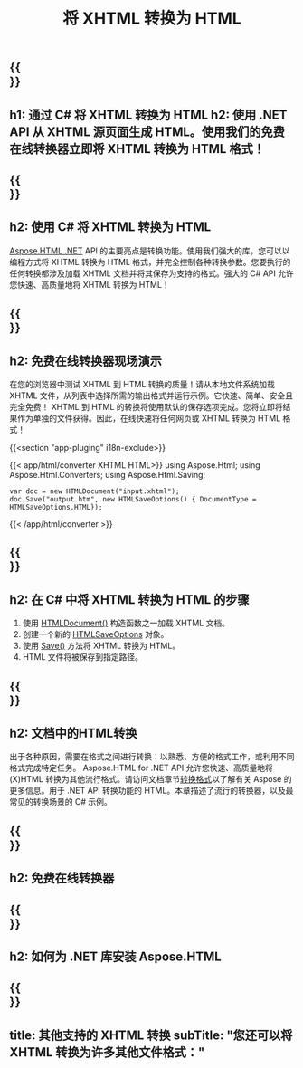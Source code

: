 ﻿---
translation: true
template: /templates/_template-conversion-child.md
title: 将 XHTML 转换为 HTML
description: 在 C# 中将 XHTML 转换为 HTML。在 ASP.NET 或任何 .NET 应用程序中轻松使用转换器 API。免费试用在线 XHTML 到 HTML 转换器！
url: /net/conversion/xhtml-to-html/
family: html
platformtag: net
feature: conversion
informat: XHTML
outformat: HTML
otherformats: PDF XPS DOCX GIF JPEG PNG TIFF BMP MHTML MD
---

{{<section banner>}}
---
h1: 通过 C# 将 XHTML 转换为 HTML
h2: 使用 .NET API 从 XHTML 源页面生成 HTML。使用我们的免费在线转换器立即将 XHTML 转换为 HTML 格式！
---

{{<section overview>}}
---
h2: 使用 C# 将 XHTML 转换为 HTML
---

[Aspose.HTML .NET](https://products.aspose.com/html/net/) API 的主要亮点是转换功能。使用我们强大的库，您可以以编程方式将 XHTML 转换为 HTML 格式，并完全控制各种转换参数。您要执行的任何转换都涉及加载 XHTML 文档并将其保存为支持的格式。强大的 C# API 允许您快速、高质量地将 XHTML 转换为 HTML！

{{<section demos>}}
---
h2: 免费在线转换器现场演示
---

在您的浏览器中测试 XHTML 到 HTML 转换的质量！请从本地文件系统加载 XHTML 文件，从列表中选择所需的输出格式并运行示例。它快速、简单、安全且完全免费！ XHTML 到 HTML 的转换将使用默认的保存选项完成。您将立即将结果作为单独的文件获得。因此，在线快速将任何网页或 XHTML 转换为 HTML 格式！

{{<section "app-pluging" i18n-exclude>}}

{{< app/html/converter XHTML HTML>}}
using Aspose.Html;
using Aspose.Html.Converters;
using Aspose.Html.Saving;

    var doc = new HTMLDocument("input.xhtml");
    doc.Save("output.htm", new HTMLSaveOptions() { DocumentType = HTMLSaveOptions.HTML});

{{< /app/html/converter >}}

{{<section steps>}}
---
h2: 在 C# 中将 XHTML 转换为 HTML 的步骤
---

1. 使用 [HTMLDocument()](https://reference.aspose.com/html/net/aspose.html/htmldocument/) 构造函数之一加载 XHTML 文档。
1. 创建一个新的 [HTMLSaveOptions](https://reference.aspose.com/html/net/aspose.html.saving/htmlsaveoptions/) 对象。
1. 使用 [Save()](https://reference.aspose.com/html/net/aspose.html/htmldocument/save/) 方法将 XHTML 转换为 HTML。
1. HTML 文件将被保存到指定路径。

{{<section documentation>}}
---
h2: 文档中的HTML转换
---

出于各种原因，需要在格式之间进行转换：以熟悉、方便的格式工作，或利用不同格式完成特定任务。 Aspose.HTML for .NET API 允许您快速、高质量地将 (X)HTML 转换为其他流行格式。请访问文档章节<a href="https://docs.aspose.com/html/net/converting-between-formats/" target="_blank">转换格式</a>以了解有关 Aspose 的更多信息。用于 .NET API 转换功能的 HTML。本章描述了流行的转换器，以及最常见的转换场景的 C# 示例。

{{<section online-converters>}}
---
h2: 免费在线转换器
---

{{<section get-started>}}
---
h2: 如何为 .NET 库安装 Aspose.HTML
---

{{<section other-conversions>}}
---
title: 其他支持的 XHTML 转换
subTitle: "您还可以将 XHTML 转换为许多其他文件格式："
---
